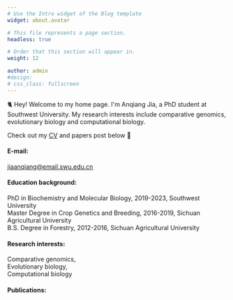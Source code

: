 ```yaml
---
# Use the Intro widget of the Blog template
widget: about.avatar

# This file represents a page section.
headless: true

# Order that this section will appear in.
weight: 12

author: admin
#design:
# css_class: fullscreen
---
```


🐈 Hey! Welcome to my home page. I'm Anqiang Jia, a PhD student at Southwest University. My research interests include comparative genomics, evolutionary biology and computational biology.

Check out my [CV](https://jiaanqiang.netlify.app/about/) and papers post below 🌈

#### E-mail:
jiaanqiang@email.swu.edu.cn
#### Education background:
PhD in Biochemistry and Molecular Biology, 2019-2023, Southwest University  
Master Degree in Crop Genetics and Breeding, 2016-2019, Sichuan Agricultural University  
B.S. Degree in Forestry, 2012-2016, Sichuan Agricultural University  

#### Research interests:
Comparative genomics,  
Evolutionary biology,  
Computational biology

#### Publications:
